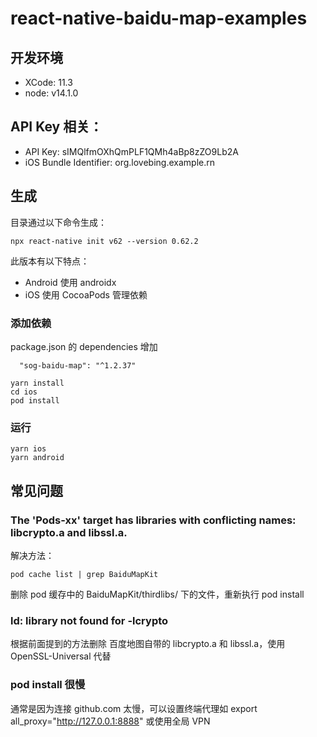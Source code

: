 # react-native-baidu-map-examples

## 开发环境
- XCode: 11.3
- node: v14.1.0

## API Key 相关：
- API Key: sIMQlfmOXhQmPLF1QMh4aBp8zZO9Lb2A
- iOS Bundle Identifier: org.lovebing.example.rn

## 生成
目录通过以下命令生成：
```shell
npx react-native init v62 --version 0.62.2
```
此版本有以下特点：
- Android 使用 androidx
- iOS 使用 CocoaPods 管理依赖

### 添加依赖
package.json 的 dependencies 增加
```
  "sog-baidu-map": "^1.2.37"
```
```shell
yarn install
cd ios
pod install
```

### 运行
```shell
yarn ios
yarn android
```

## 常见问题

### The 'Pods-xx' target has libraries with conflicting names: libcrypto.a and libssl.a.
解决方法：
```shell
pod cache list | grep BaiduMapKit
```
删除 pod 缓存中的 BaiduMapKit/thirdlibs/ 下的文件，重新执行 pod install

### ld: library not found for -lcrypto
根据前面提到的方法删除 百度地图自带的 libcrypto.a 和 libssl.a，使用 OpenSSL-Universal 代替

### pod install 很慢
通常是因为连接 github.com 太慢，可以设置终端代理如 export all_proxy="http://127.0.0.1:8888" 或使用全局 VPN
